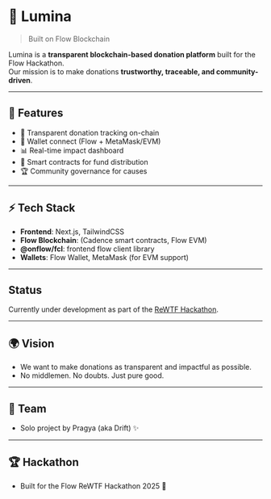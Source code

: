# 🌟 Lumina

> Built on Flow Blockchain  

Lumina is a **transparent blockchain-based donation platform** built for the Flow Hackathon.  
Our mission is to make donations **trustworthy, traceable, and community-driven**.

---

## 🚀 Features 
- 💸 Transparent donation tracking on-chain
- 👛 Wallet connect (Flow + MetaMask/EVM)
- 📊 Real-time impact dashboard
- 🔐 Smart contracts for fund distribution
- 🏆 Community governance for causes

---

## ⚡ Tech Stack
- **Frontend**: Next.js, TailwindCSS
- **Flow Blockchain**: (Cadence smart contracts, Flow EVM) 
- **@onflow/fcl**: frontend flow client library
- **Wallets**: Flow Wallet, MetaMask (for EVM support)

---

## Status
Currently under development as part of the [ReWTF Hackathon](https://github.com/onflow/rewtf-registry).  

---


## 🌍 Vision
- We want to make donations as transparent and impactful as possible.
- No middlemen. No doubts. Just pure good.

---

## 👤 Team

- Solo project by Pragya (aka Drift) ✨

---

## 🏆 Hackathon

- Built for the Flow ReWTF Hackathon 2025 🚀
